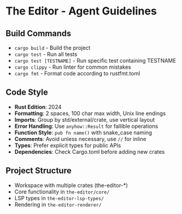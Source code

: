 # The Editor - Agent Guidelines

## Build Commands
- `cargo build` - Build the project
- `cargo test` - Run all tests
- `cargo test [TESTNAME]` - Run specific test containing TESTNAME
- `cargo clippy` - Run linter for common mistakes
- `cargo fmt` - Format code according to rustfmt.toml

## Code Style
- **Rust Edition**: 2024
- **Formatting**: 2 spaces, 100 char max width, Unix line endings
- **Imports**: Group by std/external/crate, use vertical layout
- **Error Handling**: Use `anyhow::Result` for fallible operations
- **Function Style**: `pub fn name()` with snake_case naming
- **Comments**: Avoid unless necessary, use `//` for inline
- **Types**: Prefer explicit types for public APIs
- **Dependencies**: Check Cargo.toml before adding new crates

## Project Structure
- Workspace with multiple crates (the-editor-*)
- Core functionality in `the-editor/core/`
- LSP types in `the-editor-lsp-types/`
- Rendering in `the-editor-renderer/`